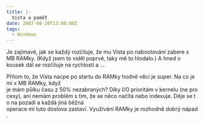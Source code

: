 ```yaml
---
title: |-
  Vista a paměť
date: 2007-08-20T13:08:00Z
tags:
  - Windows
---
```

Je zajímavé, jak se každý rozčiluje, že mu Vista po nabootování zabere x MB RAMky. (Když jsem to viděl poprvé, taky mě to hlodalo.) A hned o kousek dál se rozčiluje na rychlostí a ...

Přitom to, že Vista nacpe po startu do RAMky hodně věcí je super. Na co je mi x MB RAMky, když je mám půlku času z 50% nezabraných? Díky I/O prioritám v kernelu (ne procesy), ani nemám problém s tim, že se něco načítá nebo indexuje. Děje se to na pozadí a každá jiná běžná operace mi tuto doslova zastaví. Využívání RAMky je rozhodně dobrý nápad.